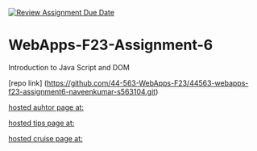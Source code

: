 [![Review Assignment Due Date](https://classroom.github.com/assets/deadline-readme-button-24ddc0f5d75046c5622901739e7c5dd533143b0c8e959d652212380cedb1ea36.svg)](https://classroom.github.com/a/b9NC0g7h)
# WebApps-F23-Assignment-6
Introduction to Java Script and DOM

[repo link] (https://github.com/44-563-WebApps-F23/44563-webapps-f23-assignment6-naveenkumar-s563104.git)


[hosted auhtor page at:](https://44-563-webapps-f23.github.io/44563-webapps-f23-assignment6-naveenkumar-s563104/author.html) 


[hosted tips page at:](https://44-563-webapps-f23.github.io/44563-webapps-f23-assignment6-naveenkumar-s563104/tips.html)



[hosted cruise page at:](https://44-563-webapps-f23.github.io/44563-webapps-f23-assignment6-naveenkumar-s563104/cruise.html)





